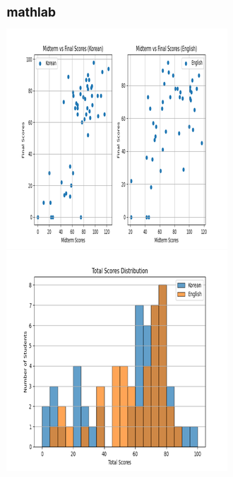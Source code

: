 # mathlab
<img src="https://github.com/asadbek002/mathlab/blob/master/midterm_final_scatter.png" width="500" height="500">
<img src="https://github.com/asadbek002/mathlab/blob/master/total_scores_histogram.png" width="500" height="500">
